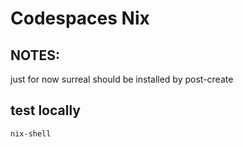 # Codespaces Nix


## NOTES:

just for now surreal should be installed by post-create

## test locally

``` bash
nix-shell
```

